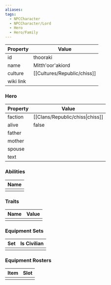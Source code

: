 ```yaml
---
aliases: 
tags:
  - NPCCharacter
  - NPCCharacter/Lord
  - Hero
  - Hero/Family
---
```


| Property  | Value            |
| :-------- | ---------------- |
| id        | thooraki         |
| name      | Mitth'oor'akiord |
| culture   | [[Cultures/Republic/chiss]]        |
| wiki link |                  |
### Hero
| Property | Value                           |
| -------- | ------------------------------- |
| faction  | [[Clans/Republic/chiss\|chiss]] |
| alive    | false                           |
| father   |                                 |
| mother   |                                 |
| spouse   |                                 |
| text     |                                 |

### Abilities
| Name |
| :--: |
|      |

### Traits
| Name | Value |
| ---- | ----- |
|      |       |

### Equipment Sets
| Set | Is Civilian |
| --- | ----------- |
|     |             |

### Equipment Rosters
| Item | Slot |
| ---- | ---- |
|      |      |
